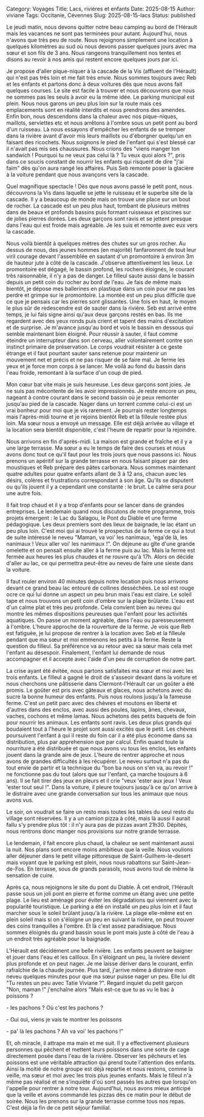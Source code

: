 Category: Voyages
Title: Lacs, rivières et enfants
Date: 2025-08-15
Author: viviane
Tags: Occitanie, Cévennes
Slug: 2025-08-15-lacs
Status: published

Le jeudi matin, nous devons quitter notre beau camping au bord de l'Hérault mais les vacances ne sont pas terminées pour autant. Aujourd'hui, nous n'avons que très peu de route. Nous rejoignons simplement une location à quelques kilomètres au sud où nous devons passer quelques jours avec ma sœur et son fils de 3 ans. Nous rangeons tranquillement nos tentes et disons au revoir à nos amis qui restent encore quelques jours par ici.

Je propose d'aller pique-niquer à la cascade de la Vis (affluent de l'Hérault) qui n'est pas très loin et me fait très envie. Nous sommes toujours avec Reb et les enfants et partons donc à deux voitures dès que nous avons fait quelques courses. Le site est facile à trouver et nous découvrons que nous ne sommes pas les seuls à avoir eu la même idée. Le parking municipal est plein. Nous nous garons un peu plus loin sur la route mais ces emplacements sont en réalité interdits et nous prendrons des amendes. Enfin bon, nous descendons dans la chaleur avec nos pique-niques, maillots, serviettes etc et nous arrêtons à l'ombre sous un petit pont au bord d'un ruisseau. Là nous essayons d'empêcher les enfants de se tremper dans la rivière avant d'avoir mis leurs maillots ou d'éborgner quelqu'un en faisant des ricochets. Nous soignons le pied de l'enfant qui s'est blessé car il n'avait pas mis ses chaussures. Nous crions des "viens manger ton sandwich ! Pourquoi tu ne veux pas celui là ? Tu veux quoi alors ?", pris dans ce soucis constant de nourrir les enfants qui risquent de dire "j'ai faim" dès qu'on aura rangé les affaires. Puis Seb remonte poser la glacière à la voiture pendant que nous avançons vers la cascade.

Quel magnifique spectacle ! Dès que nous avons passé le petit pont, nous découvrons la Vis dans laquelle se jette le ruisseau et le superbe site de la cascade. Il y a beaucoup de monde mais on trouve une place sur un bout de rocher. La cascade est un peu plus haut, tombant de plusieurs mètres dans de beaux et profonds bassins puis formant ruisseaux et piscines sur de jolies pierres dorées. Les deux garçons sont ravis et se jettent presque dans l'eau qui est froide mais agréable. Je les suis et remonte avec eux vers la cascade.

Nous voilà bientôt à quelques mètres des chutes sur un gros rocher. Au dessus de nous, des jeunes hommes (en majorité) fanfaronnent de tout leur viril courage devant l'assemblée en sautant d'un promontoire à environ 3m de hauteur jute à côté de la cascade. J'observe attentivement les lieux. Le promontoire est dégagé, le bassin profond, les rochers éloignés, le courant très raisonnable, il n'y a pas de danger. Le filleul saute aussi dans le bassin depuis un petit coin du rocher au bord de l'eau. Je fais de même mais bientôt, je dépose mes ballerines en plastique dans un coin pour ne pas les perdre et grimpe sur le promontoire. La montée est un peu plus difficile que ce que je pensais car les pierres sont glissantes. Une fois en haut, le moyen le plus sûr de redescendre est de sauter dans la rivière. Seb est arrivé entre temps, je lui fais signe ainsi qu'aux deux garçons restés en bas. Ils me regardent avec des yeux ronds puis crient et tapent des mains d'excitation et de surprise. Je m'avance jusqu'au bord et vois le bassin en dessous qui semble maintenant bien éloigné. Pour réussir à sauter, il faut comme éteindre un interrupteur dans son cerveau, aller volontairement contre son instinct primaire de préservation. Le corps voudrait résister à ce geste étrange et il faut pourtant sauter sans retenue pour maintenir un mouvement net et précis et ne pas risquer de se faire mal. Je ferme les yeux et je force mon corps à se lancer. Me voilà au fond du bassin dans l'eau froide, remontant à la surface d'un coup de pied.

Mon cœur bat vite mais je suis heureuse. Les deux garçons sont joies. Je ne suis pas mécontente de les avoir impressionnés. Je reste encore un peu, nageant à contre courant dans le second bassin où je peux remonter jusqu'au pied de la cascade. Nager dans un torrent comme celui-ci est un vrai bonheur pour moi que je vis rarement. Je pourrais rester longtemps mais l'après-midi tourne et je rejoins bientôt Reb et la filleule restée plus loin. Ma sœur nous a envoyé un message. Elle est déjà arrivée au village et la location sera bientôt disponible, c'est l'heure de repartir pour la rejoindre.

Nous arrivons en fin d'après-midi. La maison est grande et fraîche et il y a une large terrasse. Ma sœur a eu le temps de faire des courses et nous avons donc tout ce qu'il faut pour les trois jours que nous passons ici. Nous prenons un apéritif sur la grande terrasse en nous faisant piquer par des moustiques et Reb prépare des pâtes carbonara. Nous sommes maintenant quatre adultes pour quatre enfants allant de 3 à 12 ans, chacun avec les désirs, colères et frustrations correspondant à son âge. Qu'ils se disputent ou qu'ils jouent il y a cependant une constante : le bruit. Le calme sera pour une autre fois.

Il fait trop chaud et il y a trop d'enfants pour se lancer dans de grandes entreprises. Le lendemain quand nous discutons de notre programme, trois projets émergent : le Lac du Salagou, le Pont du Diable et une ferme pédagogique. Les deux premiers sont des lieux de baignade, le lac étant un peu plus loin. C'est moi qui ai trouvé le prospectus de la ferme ce qui a tout de suite intéressé le neveu "Maman, va voi' les nanimaux, 'ega'de là, les nanimaux ! Veux aller voi' les nanimaux !". On déjeune au gîte d'une grande omelette et on pensait ensuite aller à la ferme puis au lac. Mais la ferme est fermée aux heures les plus chaudes et ne rouvre qu'à 17h. Alors on décide d'aller au lac, ce qui permettra peut-être au neveu de faire une sieste dans la voiture.

Il faut rouler environ 40 minutes depuis notre location puis nous arrivons devant ce grand beau lac entouré de collines desséchées. Le sol est rouge ocre ce qui lui donne un aspect un peu brun mais l'eau est claire. Le soleil tape et nous trouvons un petit coin d'ombre sur la plage brûlante. L'eau est d'un calme plat et très peu profonde. Cela convient bien au neveu qui montre les mêmes dispositions peureuses que l'enfant pour les activités aquatiques. On passe un moment agréable, dans l'eau ou paresseusement à l'ombre. L'heure approche de la rouverture de la ferme. Je vois que Reb est fatiguée, je lui propose de rentrer à la location avec Seb et la filleule pendant que ma sœur et moi emmenons les petits à la ferme. Reste la question du filleul. Sa préférence va au retour avec sa sœur mais cela met l'enfant au désespoir. Finalement, l'enfant lui demande de nous accompagner et il accepte avec l'aide d'un peu de corruption de notre part.

La crise ayant été évitée, nous partons satisfaites ma sœur et moi avec les trois enfants. Le filleul a gagné le droit de s'asseoir devant dans la voiture et nous cherchons une pâtisserie dans Clermont-l'Hérault car un goûter a été promis. Le goûter est pris avec gâteaux et glaces, nous achetons avec du sucre la bonne humeur des enfants. Puis nous roulons jusqu'à la fameuse ferme. C'est un petit parc avec des chèvres et moutons en liberté et d'autres dans des enclos, avec aussi des poules, lapins, ânes, chevaux, vaches, cochons et même lamas. Nous achetons des petits baquets de foin pour nourrir les animaux. Les enfants sont ravis. Les deux plus grands qui boudaient tout à l'heure le projet sont aussi excités que le petit. Les chèvres poursuivent l'enfant à qui il reste du foin car il a été plus économe dans sa distribution, plus par apprehension que par calcul. Enfin quand toute la nourriture a été distribuée et que nous avons vu tous les enclos, les enfants jouent dans la grande aire de jeux. L'heure de rentrer approche et nous avons de grandes difficultés à les récupérer. Le neveu surtout n'a pas du tout envie de partir et la technique du "bon ba nous on s'en va, au revoir !" ne fonctionne pas du tout (alors que sur l'enfant, ça marche toujours à 6 ans). Il se fait tirer des jeux en pleurs et il crie "veux 'ester aux jeux ! Veux 'ester tout seul !". Dans la voiture, il pleure toujours jusqu'à ce qu'on arrive à le distraire avec une grande conversation sur tous les animaux que nous avons vus.

Le soir, on voudrait se faire un resto mais toutes les tables du seul resto du village sont réservées. Il y a un camion pizza à côté, mais là aussi il aurait fallu s'y prendre plus tôt : il n'y aura pas de pizzas avant 21h30. Dépités, nous rentrons donc manger nos provisions sur notre grande terrasse.

Le lendemain, il fait encore plus chaud, la chaleur se sent maintenant aussi la nuit. Nos plans sont encore moins ambitieux que la veille. Nous voulions aller déjeuner dans le petit village pittoresque de Saint-Guilhem-le-desert mais voyant que le parking est plein, nous nous rabattons sur Saint-Jean-de-Fos. En terrasse, sous de grands parasols, nous avons tout de même la sensation de cuire.

Après ça, nous rejoignons le site du pont du Diable. À cet endroit, l'Hérault passe sous un joli pont en pierre et forme comme un étang avec une petite plage. Le lieu est aménagé pour éviter les dégradations qui viennent avec la popularité touristique. Le parking a été on installé un peu plus loin et il faut marcher sous le soleil brûlant jusqu'à la rivière. La plage elle-même est en plein soleil mais si on s'éloigne un peu en suivant la rivière, on peut trouver des coins tranquilles à l'ombre. Et là c'est assez paradisiaque. Nous sommes éloignés du grand bassin sous le pont mais juste à côté de l'eau à un endroit très agréable pour la baignade.

L'Hérault est décidément une belle rivière. Les enfants peuvent se baigner et jouer dans l'eau et les cailloux. En s'éloignant un peu, la rivière devient plus profonde et on peut nager. Je me laisse dériver dans le courant, enfin rafraîchie de la chaude journée. Plus tard, j'arrive même à distraire mon neveu quelques minutes pour que ma sœur puisse nager un peu. Elle lui dit "Tu restes un peu avec Tatie Viviane ?". Regard inquiet du petit garçon "Non, maman !" j'enchaîne alors "Mais est-ce que tu as vu le bac à poissons ?

\- les pachons ? Où c'est les pachons ?

\- Oui oui, viens je vais te montrer les poissons

\- pa' là les pachons ? Ah va voi' les pachons !"

Et, oh miracle, il attrape ma main et me suit. Il y a effectivement plusieurs personnes qui pêchent et mettent leurs poissons dans une sorte de cage directement posée dans l'eau de la rivière. Observer les pêcheurs et les poissons est une véritable attraction qui prend toute l'attention des enfants. Ainsi la moitié de notre groupe est déjà repartie et nous restons, comme la veille, ma sœur et moi avec les trois plus jeunes enfants. Mais le filleul n'a même pas réalisé et ne s'inquiète d'où sont passés les autres que lorsqu'on l'appelle pour rentrer à notre tour. Aujourd'hui, nous avons mieux anticipé que la veille et avons commandé les pizzas dès ce matin pour le début de soirée. Nous les prenons sur la grande terrasse comme tous nos repas. C'est déjà la fin de ce petit séjour familial.
